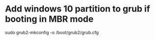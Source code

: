 # Add windows 10 partition to grub if booting in MBR mode
sudo grub2-mkconfig -o /boot/grub2/grub.cfg
